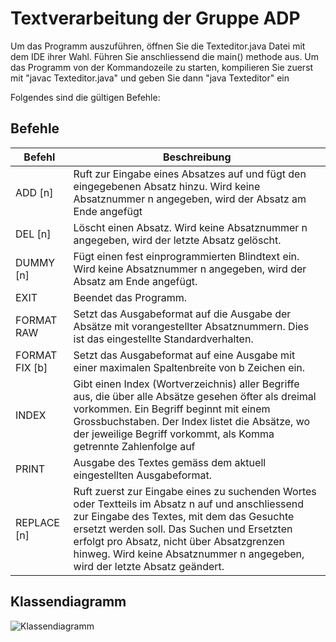 # Textverarbeitung der Gruppe ADP


Um das Programm auszuführen, öffnen Sie die Texteditor.java Datei mit dem IDE ihrer Wahl.
Führen Sie anschliessend die main() methode aus.
Um das Programm von der Kommandozeile zu starten, kompilieren Sie zuerst mit "javac Texteditor.java"
und geben Sie dann "java Texteditor" ein

Folgendes sind die gültigen Befehle:

## Befehle
|Befehl|Beschreibung|
|---|---|
|ADD [n]|Ruft  zur  Eingabe  eines  Absatzes  auf  und  fügt  den  eingegebenen  Absatz  hinzu. Wird keine Absatznummer n angegeben, wird der Absatz am Ende angefügt|
|DEL [n]|Löscht  einen  Absatz.  Wird  keine  Absatznummer  n  angegeben,  wird  der  letzte Absatz gelöscht. |
|DUMMY [n]|Fügt  einen  fest  einprogrammierten  Blindtext  ein.  Wird  keine  Absatznummer  n angegeben, wird der Absatz am Ende angefügt.  
|EXIT|Beendet das Programm.|
|FORMAT RAW|Setzt  das  Ausgabeformat  auf  die  Ausgabe  der  Absätze  mit  vorangestellter Absatznummern. Dies ist das eingestellte Standardverhalten.|
|FORMAT FIX [b]|Setzt das Ausgabeformat auf eine Ausgabe mit einer maximalen Spaltenbreite von b Zeichen ein.|
|INDEX|Gibt  einen  Index  (Wortverzeichnis)  aller  Begriffe  aus,  die  über  alle  Absätze gesehen  öfter  als  dreimal  vorkommen.  Ein  Begriff  beginnt  mit  einem Grossbuchstaben. Der Index listet die Absätze, wo der jeweilige Begriff vorkommt, als Komma getrennte Zahlenfolge auf|
|PRINT|Ausgabe des Textes gemäss dem aktuell eingestellten Ausgabeformat.|
|REPLACE [n]|Ruft zuerst zur Eingabe eines zu suchenden Wortes oder Textteils im Absatz n auf und anschliessend zur Eingabe des Textes, mit dem das Gesuchte ersetzt werden soll.  Das  Suchen  und  Ersetzten  erfolgt  pro  Absatz,  nicht  über  Absatzgrenzen hinweg. Wird keine Absatznummer n angegeben, wird der letzte Absatz geändert. |

## Klassendiagramm
![Klassendiagramm](https://github.zhaw.ch/storage/user/4867/files/0fd4015f-e156-4d17-bdd4-1f2e07d7b08b)

